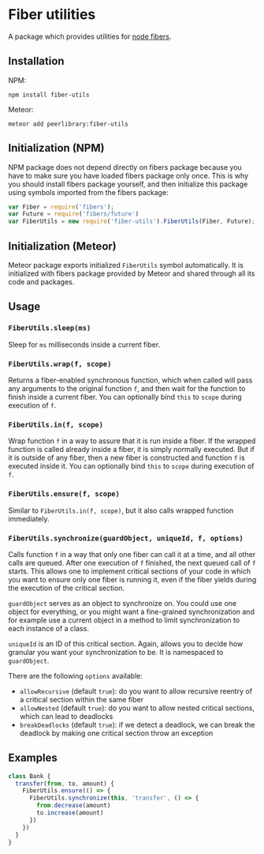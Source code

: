 Fiber utilities
===============

A package which provides utilities for [node fibers](https://github.com/laverdet/node-fibers).

Installation
------------

NPM:

```
npm install fiber-utils
```

Meteor:

```
meteor add peerlibrary:fiber-utils
```

Initialization (NPM)
--------------------

NPM package does not depend directly on fibers package because you have to make sure you
have loaded fibers package only once. This is why you should install fibers package yourself,
and then initialize this package using symbols imported from the fibers package:

```js
var Fiber = require('fibers');
var Future = require('fibers/future')
var FiberUtils = new require('fiber-utils').FiberUtils(Fiber, Future);
```

Initialization (Meteor)
-----------------------

Meteor package exports initialized `FiberUtils` symbol automatically.
It is initialized with fibers package provided by Meteor and shared through all
its code and packages.

Usage
-----

### `FiberUtils.sleep(ms)` ###

Sleep for `ms` milliseconds inside a current fiber.

### `FiberUtils.wrap(f, scope)` ###

Returns a fiber-enabled synchronous function, which when called will pass any arguments to the
original function `f`, and then wait for the function to finish inside a current fiber.
You can optionally bind `this` to `scope` during execution of `f`.

### `FiberUtils.in(f, scope)` ###

Wrap function `f` in a way to assure that it is run inside a fiber. If the wrapped function is
called already inside a fiber, it is simply normally executed. But if it is outside of any fiber,
then a new fiber is constructed and function `f` is executed inside it.
You can optionally bind `this` to `scope` during execution of `f`.

### `FiberUtils.ensure(f, scope)` ###

Similar to `FiberUtils.in(f, scope)`, but it also calls wrapped function immediately.

### `FiberUtils.synchronize(guardObject, uniqueId, f, options)` ###

Calls function `f` in a way that only one fiber can call it at a time, and all other calls are queued.
After one execution of `f` finished, the next queued call of `f` starts.
This allows one to implement critical sections of your code in which you want to ensure only
one fiber is running it, even if the fiber yields during the execution of the critical section.

`guardObject` serves as an object to synchronize on. You could use one object for everything,
or you might want a fine-grained synchronization and for example use a current object in a method to
limit synchronization to each instance of a class.

`uniqueId` is an ID of this critical section. Again, allows you to decide how granular you want
your synchronization to be. It is namespaced to `guardObject`.

There are the following `options` available:
* `allowRecursive` (default `true`): do you want to allow recursive reentry of a critical section within the same fiber
* `allowNested` (default `true`): do you want to allow nested critical sections, which can lead to deadlocks
* `breakDeadlocks` (default `true`): if we detect a deadlock, we can break the deadlock by making one critical section throw an exception

Examples
--------

```js
class Bank {
  transfer(from, to, amount) {
    FiberUtils.ensure(() => {
      FiberUtils.synchronize(this, 'transfer', () => {
        from.decrease(amount)
        to.increase(amount)
      })
    })
  }  
}
```